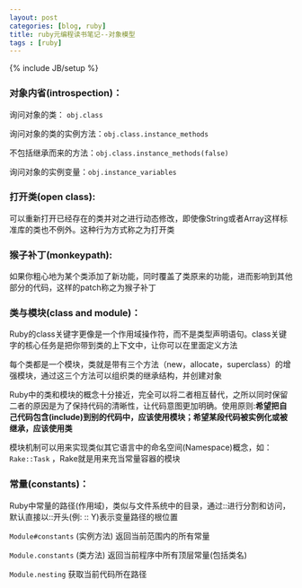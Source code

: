 ```yaml
---
layout: post
categories: [blog, ruby]
title: ruby元编程读书笔记--对象模型
tags : [ruby]
---
```

{% include JB/setup %}

### 对象内省(introspection)：
询问对象的类： `obj.class`

询问对象的类的实例方法：`obj.class.instance_methods`

不包括继承而来的方法：`obj.class.instance_methods(false)`

询问对象的实例变量：`obj.instance_variables`

### 打开类(open class):
可以重新打开已经存在的类并对之进行动态修改，即使像String或者Array这样标准库的类也不例外。这种行为方式称之为打开类

### 猴子补丁(monkeypath):
如果你粗心地为某个类添加了新功能，同时覆盖了类原来的功能，进而影响到其他部分的代码，这样的patch称之为猴子补丁

### 类与模块(class and module)：
Ruby的class关键字更像是一个作用域操作符，而不是类型声明语句。class关键字的核心任务是把你带到类的上下文中，让你可以在里面定义方法

每个类都是一个模块，类就是带有三个方法（new，allocate，superclass）的增强模块，通过这三个方法可以组织类的继承结构，并创建对象

Ruby中的类和模块的概念十分接近，完全可以将二者相互替代，之所以同时保留二者的原因是为了保持代码的清晰性，让代码意图更加明确。使用原则:**希望把自己代码包含(include)到别的代码中，应该使用模块；希望某段代码被实例化或被继承，应该使用类**

模块机制可以用来实现类似其它语言中的命名空间(Namespace)概念，如： `Rake::Task` ，Rake就是用来充当常量容器的模块

### 常量(constants)：
Ruby中常量的路径(作用域)，类似与文件系统中的目录，通过::进行分割和访问，默认直接以::开头(例: :: Y)表示变量路径的根位置

`Module#constants` (实例方法) 返回当前范围内的所有常量

`Module.constants` (类方法) 返回当前程序中所有顶层常量(包括类名)

`Module.nesting`  获取当前代码所在路径


